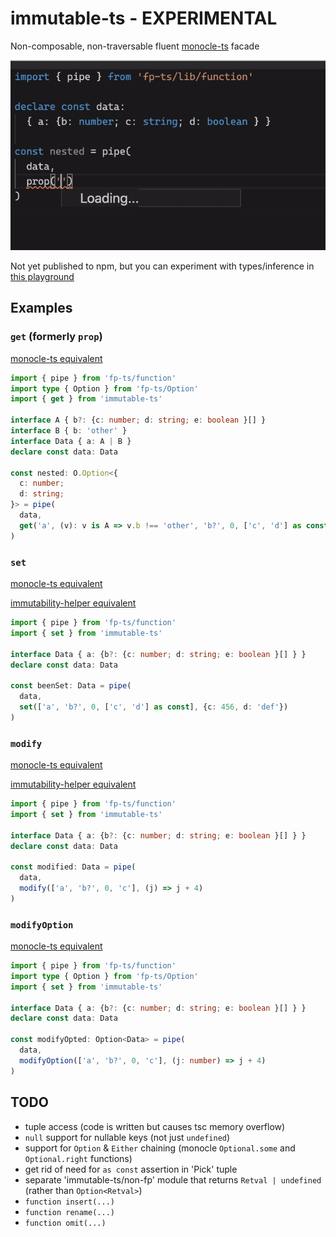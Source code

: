 # immutable-ts - EXPERIMENTAL

Non-composable, non-traversable fluent [monocle-ts](https://github.com/gcanti/monocle-ts) facade

![prop video](readme-vid.gif)

Not yet published to npm, but you can experiment with types/inference in [this playground](https://www.typescriptlang.org/play?#code/JYWwDg9gTgLgBAbzmYYCmcC+cBmUIhwDkOYAtDAM4D0ANsAEbU4CuAdgMYzARtEBQ-ACZoOtAIZQMHXpXhDxMcQC5EcFYgYB+VQg6q2LEAzRQA3HCGq5UYGwDmFtKoYQItNOLZYA2gF0sLEEZNjk4NjQ5NCE4AF5kVDQACn44S0VxABo4VOR8MCSicSJsom0SuAAGbJ8iDgqiISIA8Uo4ELkASn5uwT7+akGh4eoB6jgYAE90NsGxkaHBETFJaVl4MHzVAB5cgEk2HFNM3IAFRQALODQADxg0NiE23LTB8NFIyklJiYh1WloEAA7nA7EcpJw0C84OcYBdKNsDuCAHzXO4PJ5wJKGYymOAAHzgNjs9gJcCk4iEvFoP2JDn8nX8OTSLLgWhhlwRSNMqOhaQMaAAbqZ+MikgA6SVgS6qWEXTpxVFJCAMABWqm5UAVsVRAHFgMKAPJgGDbACCMDliMOxw5cOR2TlyMEdnuUBw4g4GAAygQ0ObUQhchSqWwaXAAPpKeyqIi+kBoARpEPUn6C8S0FjOOBm-iYfiu0wer1wAByvAwSBTYZ+UfEMeI5YiRCCU3QcGN3F4AbicHj-rNqMJTah-DbGAAEq0AKqPSLAKRCADSaEmCMHvbNaPujzaOJMUFy7JgUCzuVUW9uO8xdPs0OPp6hrIv24xbVc7k8bD5bImj5-L5Xm+ML4CAwCUP6XiTM6rKsg+Z6wSyqgerQEGCOOdrwrsaRmtkZxSIKr67nA7AANZsMCbBMvE-gnGkK5rr2pGrhAOA5nRHYmgxbTxJ2DGsQGoq9rkU6ULOIiUAu0TcT2QHEShEHMiy7I+GaARyZiqlQFA4iTNsZEUUCbDIn4P7sma2m6XK66OgRMGwaoP5pISPiSuKpwEdk1bhtx-imYhzlYk5LLcURmIGZRwVwR2arWea2QKWgtlCtk3H2QFsGEkkfGrm0Gl7kKeJRQF7IRMKUBKRliGqIasWcvFf5ZslgrZDla7It0VVIe85XBZ13VlSKY7TBgFk6ZMcW5Je6LEWNun6Ww5GUQ6+FCmFbQRUZ1FwP4QnxLkLluR5KXhEYB7+WScVmj4+6mH4NRHZ5p24lAfj2W8hK1aqV0JRmEHNdkAAqLBgB4-E4AGzrDe2X2TThHHgZ261wB+HheBxx2EflJGLYZVEBDR925KF8TMZMrE5ntSmHZKmOpblF1ZT+iMmsjJ5ZpVsHsikXVpLOEAmtsaXI2TFO5rzymYQiTaliwALiAwHjmj4-OC2lb0PbTT3cW9nNdQKvVdf1GWqDzEtwKF2Oi2xW7FdFV0+DrmvudrDO8ubcAGyKEvG3AvQYRaVpTRxFn2HlM3hbjlG7ai+04VAYfI7t0Xi91ofh9ebQ+GCeIMdkbk5xVABKkQwBd0UMcj3k-Ek1s5oy5dc2oPinKC3gMTdZ13X4F4twE+Ymxbq7I7dh5deZyObfjv6B5cyuj-dcAl3IqJe2PVWqKrpoMaiVssTbetVfBGDY6JnZC6u6Xm+ZlpzzLcsSIrA4qxRauXxrS+l1fEsXrfcLK1vC+0FF7LxgN-DePVva8zXuhEacB9RGkFrhHMCcM7ASnv4WOuR2Ynwjm0M+SDUGdxerre8nEuxsB7NCVQODkaiVliAc0RCF7gPZJ2HglCNwAUptDDAbUBIbniEGNIjs25wDrmpMgOgcYiBwHYaIyNrpLgCGQpcyNby-gAAYABIEBLkwFoTRntIEVWoSYvMPgJGmV4XAAh29Y4W2RjohAhdIwGKMcfYxg1Dw2PoUYIWDi1HY1Hr+WhMCbGAKXIEpxujXEMXcb+SuqglywPbMDUGaBwbmknlHLautYi5AAKI3DECwEQ2EWQSI4mkCRlk9JT3ssiIAA)

## Examples

### `get` (formerly `prop`)

[monocle-ts equivalent](https://www.typescriptlang.org/play?#code/JYWwDg9gTgLgBAbzmYYCmcC+cBmUIhwDkOYAtDAM4D0ANsAEbU4CuAdgMYzARtEBQoSLDgwAnukRwA8mG68sufIRLkqdRtVny+g8NHgAqOAENKMsEoLEQvCB1poKNek2082J2gMFsYaKBwTDgwAERMYEykTAC5EBgB+OKg0EwATXloxRA44thYQBgCAbjg0uMoYKGA2AHNStDiGCAhHEzYsAG0AXUVMfjS0BxMUuA5eSrKI2LhwyP5+cbZJiDkPLzgAXmRUNAAKfjgLADpgNIAeOZMAPj2ASgAaQ5OwfDA9ohMiR+fZY9fVh8GN8nkc-ngCAA5Fi0WgmBiOUEnGqDAAeewADD8wWB-m9KB8OEQHsQ0t9+HcFktJmw0JU0OULDpzghnkdcnB8oUSmyyhUqjV6vxMNctnBVjovMdamgYO5eHs0tM7kA)

```ts
import { pipe } from 'fp-ts/function'
import type { Option } from 'fp-ts/Option'
import { get } from 'immutable-ts'

interface A { b?: {c: number; d: string; e: boolean }[] }
interface B { b: 'other' }
interface Data { a: A | B }
declare const data: Data

const nested: O.Option<{
  c: number;
  d: string;
}> = pipe(
  data,
  get('a', (v): v is A => v.b !== 'other', 'b?', 0, ['c', 'd'] as const)
)
```


### `set`

[monocle-ts equivalent](https://www.typescriptlang.org/play?#code/JYWwDg9gTgLgBAbzmYYCmcC+cBmUIhwDkOYAtDAM4D0ANsAEbU4CuAdgMYzARtEBQoSLDgAqOAENKcAPJhc+QkRC8IHWmgo16TOd14TaAwWxhooOCRwwARCTAmJJALkQMA-K6hoJAE160AJ6IHK5sLCAM5gDccL6ulDBQwGwA5rForgwQEBoSbFgA2gC6WFj8vmjqEt5wHLyJcfYSrnYO-Pz1bI0QYPpshnAAvMioaAAU-HCyYAB0wL4APG0SAHzjAJQANFMzs2D4YONEEkTbu3L7h8cMZzvTl3gEAHIstLQSDBr3eymVAB7jAAM5wecwOvUoxw4RC2xF8Z34Gw6XUaUTQbAAymgYK1msM4L1+oZZpQceMEKE4AAWACsADY4fF4WgcERMBtxr5mhsgA)

[immutability-helper equivalent](https://www.typescriptlang.org/play?#code/JYWwDg9gTgLgBAVzAEwIYwKZwGZQiOAclBARlQCNgAbYGATwFoALDasDKQgKG+ADtMUbKgDGWACLpUcAN5xUALjkUA-MqgZUyCP2r05o5fwQgKnANxxkygM4woAgOZWMyihAjUt-OAF8AbQBdf39uZAxRalRNOFFde2tpZSlyXnj+RP4MewwbOFSZAF5EFHQMAAo0cgAaOW44BWVZBsa4CmbWtrgABk7u7oASVDAwfWUKgDcASjgigD44CpaBgaM4ABYAVgA2Gq7V62VCCOxCfcO2tzhJgDoMA+6-acewp9a-bmegA)

```ts
import { pipe } from 'fp-ts/function'
import { set } from 'immutable-ts'

interface Data { a: {b?: {c: number; d: string; e: boolean }[] } }
declare const data: Data

const beenSet: Data = pipe(
  data,
  set(['a', 'b?', 0, ['c', 'd'] as const], {c: 456, d: 'def'})
)
```

### `modify`

[monocle-ts equivalent](https://www.typescriptlang.org/play?#code/JYWwDg9gTgLgBAbzmYYCmcC+cBmUIhwDkOYAtDAM4D0ANsAEbU4CuAdgMYzARtEBQoSLDgAqOAENKcAPJhc+QkRC8IHWmgo16TOd14TaAodHjipcAJIKCxUlrqNqlgCZo23GAE8Bgj2igcCQ4MABEJGAlESQAuRAYAfjioNAkXXlovRA44thYQBgCAbjgXOMoYKGA2AHMStDiGCAgNCTYsAG0AXSwsfjd1CRS4Dl4K0oiJOPDI-n5RtnGIMH02QzgAXmRUNAAKfjhZMAA6YBcAHhmJAD5dgEoAGgOj47B8MF2iCSJH57lX96fBg-J6Hf54AgAORYtFoEgYGlBL2qbgAHrsAAy-MEnN7LT4cH78O5zBbjFQuYA4YBoMpwK6bbbofaHZarQwPOB-E4UqleXYAK021zgQoA1HAACyPLmHSzHCQfFyTEl3IA)

[immutability-helper equivalent](https://www.typescriptlang.org/play?#code/JYWwDg9gTgLgBAVzAEwIYwKZwGZQiOAclBARlQCNgAbYGATwFoALDasDKQgKG+ADtMUbKgDGWACLpUcAN5xUALjkUA-MqgZUyCP2r05o5fwQgKnANxxkygM4woAgOZWMyihAjUt-OAF8AbQBdf39uZAxRalRNOFFde2tpZSlyXnj+RP4MewwbOFSZAF5EFHQMAAo0cgAaOW44BWVZBsa4CmbWtrgABk7u7qN6gYGAElQwMH1lCoArAEo4IoA+OFm4AGo4ABYugb89xoPu47C-eaA)

```ts
import { pipe } from 'fp-ts/function'
import { set } from 'immutable-ts'

interface Data { a: {b?: {c: number; d: string; e: boolean }[] } }
declare const data: Data

const modified: Data = pipe(
  data,
  modify(['a', 'b?', 0, 'c'], (j) => j + 4)
)
```

### `modifyOption`

[monocle-ts equivalent](https://www.typescriptlang.org/play?#code/JYWwDg9gTgLgBAbzmYYCmcC+cBmUIhwDkOYAtDAM4D0ANsAEbU4CuAdgMYzARtEBQoSLDgwAnukRwA8mG68sufIRLkqdRtVny+g8NHgAqOAENKMsEoLEQvCB1poKNek2082J2gKEG4xszgASSsVUmcNJiCAEzQ2bnEBQXi0KBwTDgwAERMYEykTAC5EBgB+Yqg0E2jeWjFEDmK2FhAGVIBuOGjiyhgoYDYAc060YoYICEcTNiwAbQBdRUx+fg5eXrgIOQ8vOABeZFQ0AAp+OAsAOmBogB4cvIA+Y4BKABozy7B8MGOiEyI3h9ZBcvltfgwAe9zsC8AQAHIsWi0EwMRxQy4DWIAD2OAAZAdCwCDvr8OAD+M8VrEHCZKnA1mwNtFckU4PcTCsGRtbNFgDgxNo0N0LDo7iyHvtDuhTuctjovK84ECiTy+QLtrxjgArfYSnUAajgABY3krzkELiYfsy8pTnkA)

```ts
import { pipe } from 'fp-ts/function'
import type { Option } from 'fp-ts/Option'
import { set } from 'immutable-ts'

interface Data { a: {b?: {c: number; d: string; e: boolean }[] } }
declare const data: Data

const modifyOpted: Option<Data> = pipe(
  data,
  modifyOption(['a', 'b?', 0, 'c'], (j: number) => j + 4)
)
```

## TODO

- tuple access (code is written but causes tsc memory overflow)
- `null` support for nullable keys (not just `undefined`)
- support for `Option` & `Either` chaining (monocle `Optional.some` and `Optional.right` functions)
- get rid of need for `as const` assertion in 'Pick' tuple
- separate 'immutable-ts/non-fp' module that returns `Retval | undefined` (rather than `Option<Retval>`)
- `function insert(...)`
- `function rename(...)`
- `function omit(...)`